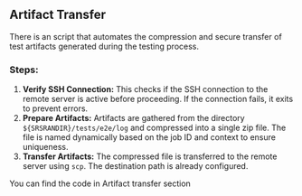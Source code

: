 
Artifact Transfer
------------------

There is an script that automates the compression and secure transfer of test artifacts generated during the testing process.

### Steps:

1. **Verify SSH Connection:** This checks if the SSH connection to the remote server is active before proceeding. If the connection fails, it exits to prevent errors.
2. **Prepare Artifacts:** Artifacts are gathered from the directory `${SRSRANDIR}/tests/e2e/log` and compressed into a single zip file. The file is named dynamically based on the job ID and context to ensure uniqueness.
3. **Transfer Artifacts:** The compressed file is transferred to the remote server using `scp`. The destination path is already configured.

You can find the code in Artifact transfer section
